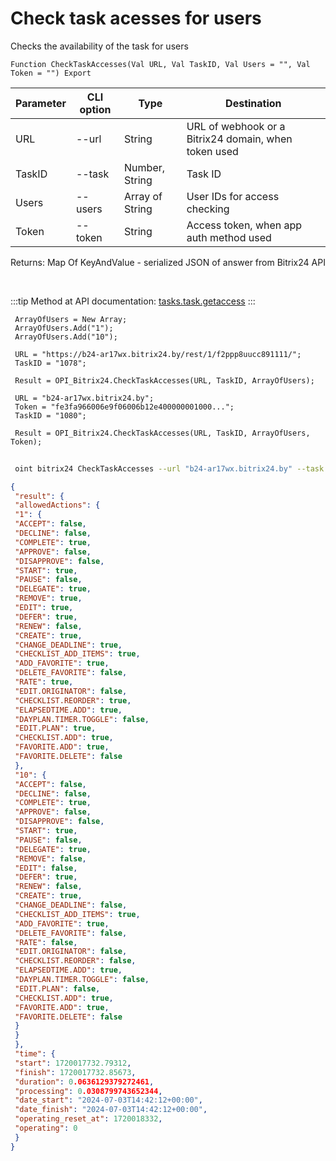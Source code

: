 ﻿---
sidebar_position: 20
---

# Check task acesses for users
 Checks the availability of the task for users



`Function CheckTaskAccesses(Val URL, Val TaskID, Val Users = "", Val Token = "") Export`

 | Parameter | CLI option | Type | Destination |
 |-|-|-|-|
 | URL | --url | String | URL of webhook or a Bitrix24 domain, when token used |
 | TaskID | --task | Number, String | Task ID |
 | Users | --users | Array of String | User IDs for access checking |
 | Token | --token | String | Access token, when app auth method used |

 
 Returns: Map Of KeyAndValue - serialized JSON of answer from Bitrix24 API

<br/>

:::tip
Method at API documentation: [tasks.task.getaccess](https://dev.1c-bitrix.ru/rest_help/tasks/task/tasks/tasks_task_getaccess.php)
:::
<br/>


```bsl title="Code example"
 ArrayOfUsers = New Array;
 ArrayOfUsers.Add("1");
 ArrayOfUsers.Add("10");
 
 URL = "https://b24-ar17wx.bitrix24.by/rest/1/f2ppp8uucc891111/";
 TaskID = "1078";
 
 Result = OPI_Bitrix24.CheckTaskAccesses(URL, TaskID, ArrayOfUsers);
 
 URL = "b24-ar17wx.bitrix24.by";
 Token = "fe3fa966006e9f06006b12e400000001000...";
 TaskID = "1080";
 
 Result = OPI_Bitrix24.CheckTaskAccesses(URL, TaskID, ArrayOfUsers, Token);
```
	


```sh title="CLI command example"
 
 oint bitrix24 CheckTaskAccesses --url "b24-ar17wx.bitrix24.by" --task "502" --users %users% --token "56898d66006e9f06006b12e400000001000..."

```

```json title="Result"
{
 "result": {
 "allowedActions": {
 "1": {
 "ACCEPT": false,
 "DECLINE": false,
 "COMPLETE": true,
 "APPROVE": false,
 "DISAPPROVE": false,
 "START": true,
 "PAUSE": false,
 "DELEGATE": true,
 "REMOVE": true,
 "EDIT": true,
 "DEFER": true,
 "RENEW": false,
 "CREATE": true,
 "CHANGE_DEADLINE": true,
 "CHECKLIST_ADD_ITEMS": true,
 "ADD_FAVORITE": true,
 "DELETE_FAVORITE": false,
 "RATE": true,
 "EDIT.ORIGINATOR": false,
 "CHECKLIST.REORDER": true,
 "ELAPSEDTIME.ADD": true,
 "DAYPLAN.TIMER.TOGGLE": false,
 "EDIT.PLAN": true,
 "CHECKLIST.ADD": true,
 "FAVORITE.ADD": true,
 "FAVORITE.DELETE": false
 },
 "10": {
 "ACCEPT": false,
 "DECLINE": false,
 "COMPLETE": true,
 "APPROVE": false,
 "DISAPPROVE": false,
 "START": true,
 "PAUSE": false,
 "DELEGATE": true,
 "REMOVE": false,
 "EDIT": false,
 "DEFER": true,
 "RENEW": false,
 "CREATE": true,
 "CHANGE_DEADLINE": false,
 "CHECKLIST_ADD_ITEMS": true,
 "ADD_FAVORITE": true,
 "DELETE_FAVORITE": false,
 "RATE": false,
 "EDIT.ORIGINATOR": false,
 "CHECKLIST.REORDER": false,
 "ELAPSEDTIME.ADD": true,
 "DAYPLAN.TIMER.TOGGLE": false,
 "EDIT.PLAN": false,
 "CHECKLIST.ADD": true,
 "FAVORITE.ADD": true,
 "FAVORITE.DELETE": false
 }
 }
 },
 "time": {
 "start": 1720017732.79312,
 "finish": 1720017732.85673,
 "duration": 0.0636129379272461,
 "processing": 0.0308799743652344,
 "date_start": "2024-07-03T14:42:12+00:00",
 "date_finish": "2024-07-03T14:42:12+00:00",
 "operating_reset_at": 1720018332,
 "operating": 0
 }
}
```
